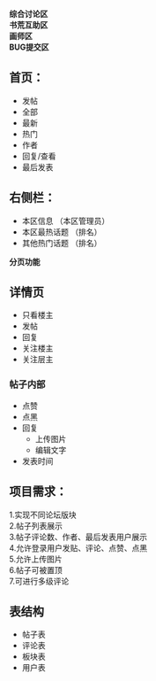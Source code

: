 **综合讨论区**  
**书荒互助区**  
**画师区**  
**BUG提交区**  

## 首页：  
- 发帖  
- 全部  
- 最新  
- 热门  
- 作者  
- 回复/查看  
- 最后发表  


## 右侧栏：  
- 本区信息  （本区管理员）  
- 本区最热话题  （排名）  
- 其他热门话题  （排名）  

**分页功能**  

## 详情页  
- 只看楼主  
- 发帖  
- 回复  
- 关注楼主  
- 关注层主  
### 帖子内部  
- 点赞  
- 点黑  
- 回复  
    - 上传图片
    - 编辑文字  
- 发表时间  

## 项目需求：
1.实现不同论坛版块  
2.帖子列表展示  
3.帖子评论数、作者、最后发表用户展示   
4.允许登录用户发贴、评论、点赞、点黑  
5.允许上传图片  
6.帖子可被置顶  
7.可进行多级评论  


## 表结构  
- 帖子表  
- 评论表  
- 板块表  
- 用户表  
